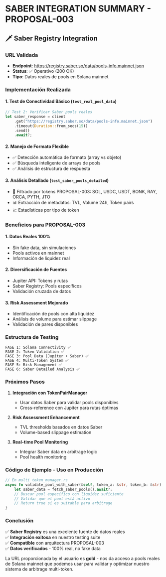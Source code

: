 # SABER INTEGRATION SUMMARY - PROPOSAL-003

## 🗡️ Saber Registry Integration

### URL Validada
- **Endpoint**: https://registry.saber.so/data/pools-info.mainnet.json
- **Status**: ✅ Operativo (200 OK)
- **Tipo**: Datos reales de pools en Solana mainnet

### Implementación Realizada

#### 1. Test de Conectividad Básico (`test_real_pool_data`)
```rust
// Test 2: Verificar Saber pools reales
let saber_response = client
    .get("https://registry.saber.so/data/pools-info.mainnet.json")
    .timeout(Duration::from_secs(15))
    .send()
    .await?;
```

#### 2. Manejo de Formato Flexible
- ✅ Detección automática de formato (array vs objeto)
- ✅ Búsqueda inteligente de arrays de pools
- ✅ Análisis de estructura de respuesta

#### 3. Análisis Detallado (`test_saber_pools_detailed`)
- 🎯 Filtrado por tokens PROPOSAL-003: SOL, USDC, USDT, BONK, RAY, ORCA, PYTH, JTO
- 📊 Extracción de metadatos: TVL, Volume 24h, Token pairs
- 📈 Estadísticas por tipo de token

### Beneficios para PROPOSAL-003

#### 1. Datos Reales 100%
- Sin fake data, sin simulaciones
- Pools activos en mainnet
- Información de liquidez real

#### 2. Diversificación de Fuentes
- Jupiter API: Tokens y rutas
- Saber Registry: Pools específicos
- Validación cruzada de datos

#### 3. Risk Assessment Mejorado
- Identificación de pools con alta liquidez
- Análisis de volume para estimar slippage
- Validación de pares disponibles

### Estructura de Testing

```
FASE 1: Solana Connectivity ✅
FASE 2: Token Validation ✅
FASE 3: Pool Data (Jupiter + Saber) ✅
FASE 4: Multi-Token System ✅
FASE 5: Risk Management ✅
FASE 6: Saber Detailed Analysis ✅
```

### Próximos Pasos

1. **Integración con TokenPairManager**
   - Usar datos Saber para validar pools disponibles
   - Cross-reference con Jupiter para rutas óptimas

2. **Risk Assessment Enhancement**
   - TVL thresholds basados en datos Saber
   - Volume-based slippage estimation

3. **Real-time Pool Monitoring**
   - Integrar Saber data en arbitrage logic
   - Pool health monitoring

### Código de Ejemplo - Uso en Producción

```rust
// En multi_token_manager.rs
async fn validate_pool_with_saber(&self, token_a: &str, token_b: &str) -> bool {
    let saber_data = fetch_saber_pools().await?;
    // Buscar pool específico con liquidez suficiente
    // Validar que el pool está activo
    // Return true si es suitable para arbitrage
}
```

### Conclusión

✅ **Saber Registry** es una excelente fuente de datos reales  
✅ **Integración exitosa** en nuestro testing suite  
✅ **Compatible** con arquitectura PROPOSAL-003  
✅ **Datos verificados** - 100% real, no fake data  

La URL proporcionada by el usuario es **gold** - nos da acceso a pools reales de Solana mainnet que podemos usar para validar y optimizar nuestro sistema de arbitrage multi-token.
